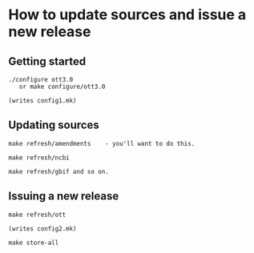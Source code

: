 

# How to update sources and issue a new release


## Getting started

    ./configure ott3.0
       or make configure/ott3.0

    (writes config1.mk)


## Updating sources

    make refresh/amendments    - you'll want to do this.

    make refresh/ncbi

    make refresh/gbif and so on.


## Issuing a new release

    make refresh/ott

    (writes config2.mk)

    make store-all

